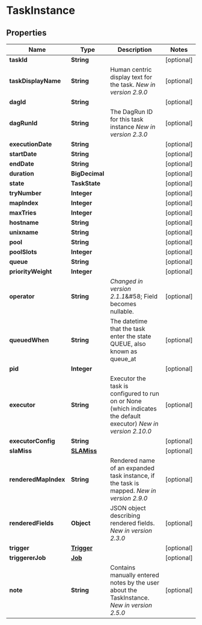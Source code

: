 

# TaskInstance


## Properties

| Name | Type | Description | Notes |
|------------ | ------------- | ------------- | -------------|
|**taskId** | **String** |  |  [optional] |
|**taskDisplayName** | **String** | Human centric display text for the task.  *New in version 2.9.0*  |  [optional] |
|**dagId** | **String** |  |  [optional] |
|**dagRunId** | **String** | The DagRun ID for this task instance  *New in version 2.3.0*  |  [optional] |
|**executionDate** | **String** |  |  [optional] |
|**startDate** | **String** |  |  [optional] |
|**endDate** | **String** |  |  [optional] |
|**duration** | **BigDecimal** |  |  [optional] |
|**state** | **TaskState** |  |  [optional] |
|**tryNumber** | **Integer** |  |  [optional] |
|**mapIndex** | **Integer** |  |  [optional] |
|**maxTries** | **Integer** |  |  [optional] |
|**hostname** | **String** |  |  [optional] |
|**unixname** | **String** |  |  [optional] |
|**pool** | **String** |  |  [optional] |
|**poolSlots** | **Integer** |  |  [optional] |
|**queue** | **String** |  |  [optional] |
|**priorityWeight** | **Integer** |  |  [optional] |
|**operator** | **String** | *Changed in version 2.1.1*&amp;#58; Field becomes nullable.  |  [optional] |
|**queuedWhen** | **String** | The datetime that the task enter the state QUEUE, also known as queue_at  |  [optional] |
|**pid** | **Integer** |  |  [optional] |
|**executor** | **String** | Executor the task is configured to run on or None (which indicates the default executor)  *New in version 2.10.0*  |  [optional] |
|**executorConfig** | **String** |  |  [optional] |
|**slaMiss** | [**SLAMiss**](SLAMiss.md) |  |  [optional] |
|**renderedMapIndex** | **String** | Rendered name of an expanded task instance, if the task is mapped.  *New in version 2.9.0*  |  [optional] |
|**renderedFields** | **Object** | JSON object describing rendered fields.  *New in version 2.3.0*  |  [optional] |
|**trigger** | [**Trigger**](Trigger.md) |  |  [optional] |
|**triggererJob** | [**Job**](Job.md) |  |  [optional] |
|**note** | **String** | Contains manually entered notes by the user about the TaskInstance.  *New in version 2.5.0*  |  [optional] |




